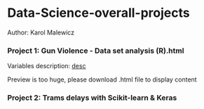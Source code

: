 # Data-Science-overall-projects
Author: Karol Malewicz

### Project 1: Gun Violence - Data set analysis (R).html

Variables description: [desc](https://github.com/malewiczK/Data-Science-overall-projects/blob/master/Data/Variables%20description.md)

Preview is too huge, please download .html file to display content

### Project 2: Trams delays with Scikit-learn & Keras
